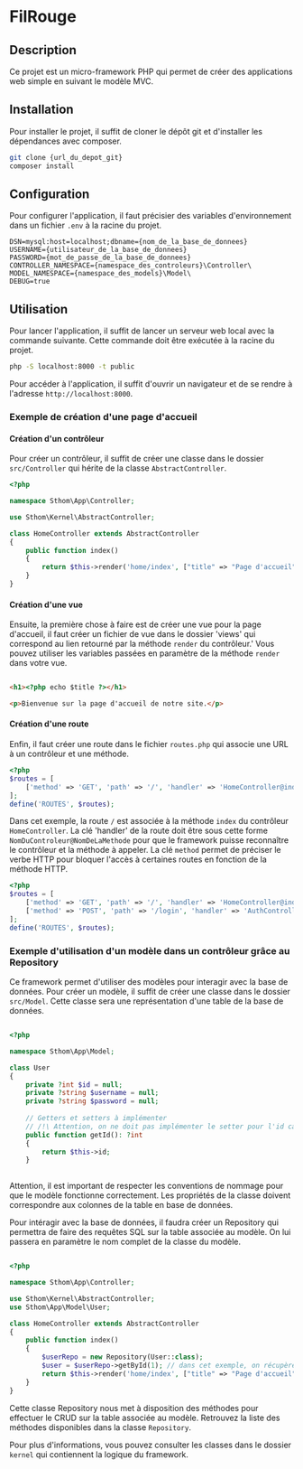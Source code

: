 # FilRouge

## Description

Ce projet est un micro-framework PHP qui permet de créer des applications web simple en suivant le modèle MVC.

## Installation

Pour installer le projet, il suffit de cloner le dépôt git et d'installer les dépendances avec composer.

```bash
git clone {url_du_depot_git}
composer install
```

## Configuration

Pour configurer l'application, il faut précisier des variables d'environnement dans un fichier `.env` à la racine du
projet.

```env
DSN=mysql:host=localhost;dbname={nom_de_la_base_de_donnees}
USERNAME={utilisateur_de_la_base_de_donnees}
PASSWORD={mot_de_passe_de_la_base_de_donnees}
CONTROLLER_NAMESPACE={namespace_des_controleurs}\Controller\
MODEL_NAMESPACE={namespace_des_models}\Model\
DEBUG=true
```

## Utilisation

Pour lancer l'application, il suffit de lancer un serveur web local avec la commande suivante.
Cette commande doit être exécutée à la racine du projet.

```bash
php -S localhost:8000 -t public
```

Pour accéder à l'application, il suffit d'ouvrir un navigateur et de se rendre à l'adresse `http://localhost:8000`.

### Exemple de création d'une page d'accueil

#### Création d'un contrôleur

Pour créer un contrôleur, il suffit de créer une classe dans le dossier `src/Controller` qui hérite de la
classe `AbstractController`.

```php
<?php

namespace Sthom\App\Controller;

use Sthom\Kernel\AbstractController;

class HomeController extends AbstractController
{
    public function index()
    {
        return $this->render('home/index', ["title" => "Page d'accueil"]);
    }
}
```

#### Création d'une vue

Ensuite, la première chose à faire est de créer une vue pour la page d'accueil, il faut créer un fichier de vue dans le
dossier 'views' qui correspond au lien retourné par la méthode `render` du contrôleur.'
Vous pouvez utiliser les variables passées en paramètre de la méthode `render` dans votre vue.

```html

<h1><?php echo $title ?></h1>

<p>Bienvenue sur la page d'accueil de notre site.</p>
```

#### Création d'une route

Enfin, il faut créer une route dans le fichier `routes.php` qui associe une URL à un contrôleur et une méthode.

```php
<?php
$routes = [
    ['method' => 'GET', 'path' => '/', 'handler' => 'HomeController@index'],
];
define('ROUTES', $routes);
```

Dans cet exemple, la route `/` est associée à la méthode `index` du contrôleur `HomeController`. 
La clé 'handler' de la route doit être sous cette forme `NomDuControleur@NomDeLaMethode` pour que le framework puisse reconnaître le contrôleur et la méthode à appeler.
La clé `method` permet de préciser le verbe HTTP pour bloquer l'accès à certaines routes en fonction de la méthode HTTP.

```php
<?php
$routes = [
    ['method' => 'GET', 'path' => '/', 'handler' => 'HomeController@index'],
    ['method' => 'POST', 'path' => '/login', 'handler' => 'AuthController@login']
];
define('ROUTES', $routes);
```

### Exemple d'utilisation d'un modèle dans un contrôleur grâce au Repository

Ce framework permet d'utiliser des modèles pour interagir avec la base de données.
Pour créer un modèle, il suffit de créer une classe dans le dossier `src/Model`. Cette classe sera une représentation
d'une table de la base de données.

```php

<?php

namespace Sthom\App\Model;

class User
{
    private ?int $id = null;
    private ?string $username = null;
    private ?string $password = null;
    
    // Getters et setters à implémenter
    // /!\ Attention, on ne doit pas implémenter le setter pour l'id car il est généré automatiquement par la base de données
    public function getId(): ?int
    {
        return $this->id;
    }
    
```

Attention, il est important de respecter les conventions de nommage pour que le modèle fonctionne correctement.
Les propriétés de la classe doivent correspondre aux colonnes de la table en base de données.

Pour intéragir avec la base de données, il faudra créer un Repository qui permettra de faire des requêtes SQL sur la table associée au modèle.
On lui passera en paramètre le nom complet de la classe du modèle.

```php

<?php

namespace Sthom\App\Controller;

use Sthom\Kernel\AbstractController;
use Sthom\App\Model\User;

class HomeController extends AbstractController
{
    public function index()
    {
        $userRepo = new Repository(User::class);
        $user = $userRepo->getById(1); // dans cet exemple, on récupère l'utilisateur avec l'id 1
        return $this->render('home/index', ["title" => "Page d'accueil", "user" => $user]);
    }
}
```

Cette classe Repository nous met à disposition des méthodes pour effectuer le CRUD sur la table associée au modèle.
Retrouvez la liste des méthodes disponibles dans la classe `Repository`.


Pour plus d'informations, vous pouvez consulter les classes dans le dossier `kernel` qui contiennent la logique du framework.














